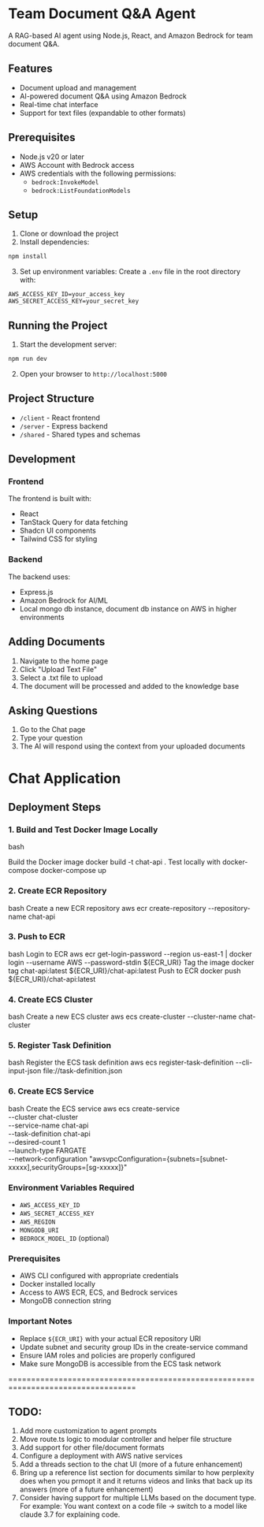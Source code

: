# Team Document Q&A Agent

A RAG-based AI agent using Node.js, React, and Amazon Bedrock for team document Q&A.

## Features
- Document upload and management
- AI-powered document Q&A using Amazon Bedrock
- Real-time chat interface
- Support for text files (expandable to other formats)

## Prerequisites
- Node.js v20 or later
- AWS Account with Bedrock access
- AWS credentials with the following permissions:
  - `bedrock:InvokeModel`
  - `bedrock:ListFoundationModels`

## Setup

1. Clone or download the project
2. Install dependencies:
```bash
npm install
```

3. Set up environment variables:
Create a `.env` file in the root directory with:
```
AWS_ACCESS_KEY_ID=your_access_key
AWS_SECRET_ACCESS_KEY=your_secret_key
```

## Running the Project

1. Start the development server:
```bash
npm run dev
```

2. Open your browser to `http://localhost:5000`

## Project Structure
- `/client` - React frontend
- `/server` - Express backend
- `/shared` - Shared types and schemas

## Development

### Frontend
The frontend is built with:
- React
- TanStack Query for data fetching
- Shadcn UI components
- Tailwind CSS for styling

### Backend
The backend uses:
- Express.js
- Amazon Bedrock for AI/ML
- Local mongo db instance, document db instance on AWS in higher environments

## Adding Documents
1. Navigate to the home page
2. Click "Upload Text File"
3. Select a .txt file to upload
4. The document will be processed and added to the knowledge base

## Asking Questions
1. Go to the Chat page
2. Type your question
3. The AI will respond using the context from your uploaded documents

# Chat Application

## Deployment Steps

### 1. Build and Test Docker Image Locally
bash

Build the Docker image
docker build -t chat-api .
Test locally with docker-compose
docker-compose up

### 2. Create ECR Repository

bash
Create a new ECR repository
aws ecr create-repository --repository-name chat-api

### 3. Push to ECR

bash
Login to ECR
aws ecr get-login-password --region us-east-1 | docker login --username AWS --password-stdin ${ECR_URI}
Tag the image
docker tag chat-api:latest ${ECR_URI}/chat-api:latest
Push to ECR
docker push ${ECR_URI}/chat-api:latest

### 4. Create ECS Cluster

bash
Create a new ECS cluster
aws ecs create-cluster --cluster-name chat-cluster

### 5. Register Task Definition

bash
Register the ECS task definition
aws ecs register-task-definition --cli-input-json file://task-definition.json

### 6. Create ECS Service

bash
Create the ECS service
aws ecs create-service \
--cluster chat-cluster \
--service-name chat-api \
--task-definition chat-api \
--desired-count 1 \
--launch-type FARGATE \
--network-configuration "awsvpcConfiguration={subnets=[subnet-xxxxx],securityGroups=[sg-xxxxx]}"

### Environment Variables Required
- `AWS_ACCESS_KEY_ID`
- `AWS_SECRET_ACCESS_KEY`
- `AWS_REGION`
- `MONGODB_URI`
- `BEDROCK_MODEL_ID` (optional)

### Prerequisites
- AWS CLI configured with appropriate credentials
- Docker installed locally
- Access to AWS ECR, ECS, and Bedrock services
- MongoDB connection string

### Important Notes
- Replace `${ECR_URI}` with your actual ECR repository URI
- Update subnet and security group IDs in the create-service command
- Ensure IAM roles and policies are properly configured
- Make sure MongoDB is accessible from the ECS task network

==================================================================================

## TODO:
1. Add more customization to agent prompts
2. Move route.ts logic to modular controller and helper file structure
3. Add support for other file/document formats
4. Configure a deployment with AWS native services
5. Add a threads section to the chat UI (more of a future enhancement)
6. Bring up a reference list section for documents similar to how perplexity does when you prmopt it and it returns videos and links that back up its answers (more of a future enhancement)
7. Consider having support for multiple LLMs based on the document type. For example: You want context on a code file -> switch to a model like claude 3.7 for explaining code. 

